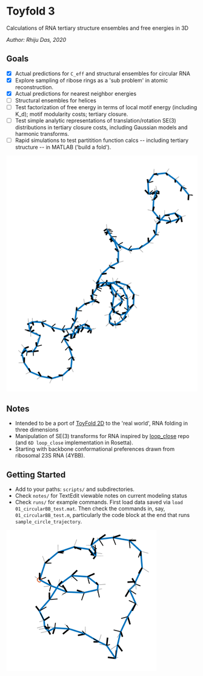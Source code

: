 # Toyfold 3
Calculations of RNA tertiary structure ensembles and free energies in 3D

_Author: Rhiju Das, 2020_

## Goals
- [x] Actual predictions for `C_eff` and structural ensembles for circular RNA
- [x] Explore sampling of ribose rings as a 'sub problem' in atomic reconstruction.
- [x] Actual predictions for nearest neighbor energies 
- [ ] Structural ensembles for helices
- [ ] Test factorization of free energy in terms of local motif energy (including K_d); motif modularity costs; tertiary closure.
- [ ] Test simple analytic representations of translation/rotation SE(3) distributions in tertiary closure costs, including Gaussian models and harmonic transforms.
- [ ] Rapid simulations to test partitition function calcs -- including tertiary structure -- in MATLAB ('build a fold').

![Example trace of random conformation](notes/01_ToyFold3D_NOTES.rtfd/Screen%20Shot%202020-05-25%20at%2012.13.29%20PM.png)

## Notes
* Intended to be a port of [ToyFold 2D](https://github.com/rhiju/toyfold2_rhiju/) to the 'real world', RNA folding in three dimensions
* Manipulation of SE(3) transforms for RNA inspired by [loop_close](https://github.com/rhiju/loop_close) repo (and `6D loop_close` implementation in Rosetta). 
* Starting with backbone conformational preferences drawn from ribosomal 23S RNA (4YBB).

## Getting Started
* Add to your paths: `scripts/` and subdirectories.
* Check `notes/` for TextEdit viewable notes on current modeling status
* Check `runs/` for example commands. First load data saved via `load 01_circularBB_test.mat`. Then check the commands in, say, `01_circularBB_test.m`, particularly the code block at the end that runs `sample_circle_trajectory`. 

![Example of a circular RNA trace](notes/01_ToyFold3D_NOTES.rtfd/Screen%20Shot%202020-05-25%20at%203.26.51%20PM.png)


